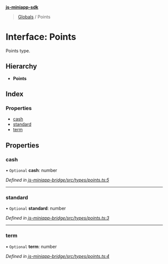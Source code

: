 **[js-miniapp-sdk](../README.md)**

> [Globals](../README.md) / Points

# Interface: Points

Points type.

## Hierarchy

* **Points**

## Index

### Properties

* [cash](points.md#cash)
* [standard](points.md#standard)
* [term](points.md#term)

## Properties

### cash

• `Optional` **cash**: number

*Defined in [js-miniapp-bridge/src/types/points.ts:5](https://github.com/rakutentech/js-miniapp/blob/e6e9208/js-miniapp-bridge/src/types/points.ts#L5)*

___

### standard

• `Optional` **standard**: number

*Defined in [js-miniapp-bridge/src/types/points.ts:3](https://github.com/rakutentech/js-miniapp/blob/e6e9208/js-miniapp-bridge/src/types/points.ts#L3)*

___

### term

• `Optional` **term**: number

*Defined in [js-miniapp-bridge/src/types/points.ts:4](https://github.com/rakutentech/js-miniapp/blob/e6e9208/js-miniapp-bridge/src/types/points.ts#L4)*

